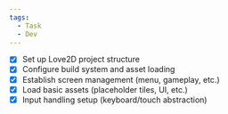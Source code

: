```yaml
---
tags:
  - Task
  - Dev
---
```

- [x]  Set up Love2D project structure
- [x]  Configure build system and asset loading
- [x]  Establish screen management (menu, gameplay, etc.)
- [x]  Load basic assets (placeholder tiles, UI, etc.)
- [x]  Input handling setup (keyboard/touch abstraction)